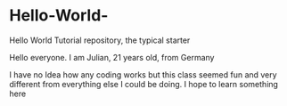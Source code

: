 # Hello-World-
Hello World Tutorial repository, the typical starter

Hello everyone. I am Julian, 21 years old, from Germany

I have no Idea how any coding works but this class seemed fun and very different from everything else I could be doing.
I hope to learn something here
